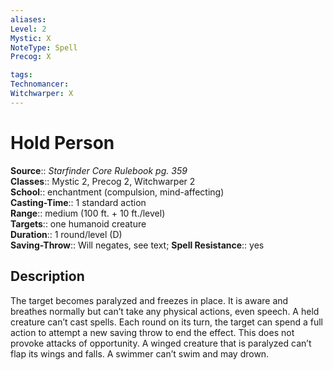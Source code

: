 ```yaml
---
aliases: 
Level: 2
Mystic: X
NoteType: Spell
Precog: X

tags: 
Technomancer: 
Witchwarper: X
---
```


# Hold Person

**Source**:: _Starfinder Core Rulebook pg. 359_  
**Classes**:: Mystic 2, Precog 2, Witchwarper 2  
**School**:: enchantment (compulsion, mind-affecting)  
**Casting-Time**:: 1 standard action  
**Range**:: medium (100 ft. + 10 ft./level)  
**Targets**:: one humanoid creature  
**Duration**:: 1 round/level (D)  
**Saving-Throw**:: Will negates, see text;
**Spell Resistance**:: yes

## Description

The target becomes paralyzed and freezes in place. It is aware and breathes normally but can’t take any physical actions, even speech. A held creature can’t cast spells. Each round on its turn, the target can spend a full action to attempt a new saving throw to end the effect. This does not provoke attacks of opportunity. A winged creature that is paralyzed can’t flap its wings and falls. A swimmer can’t swim and may drown.
